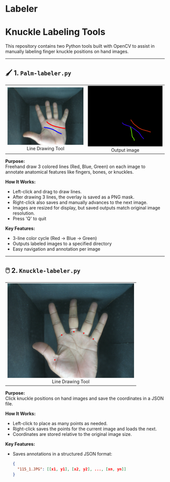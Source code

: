 # Labeler
# Knuckle Labeling Tools

This repository contains two Python tools built with OpenCV to assist in manually labeling finger knuckle positions on hand images.

---

## 🖌️ 1. `Palm-labeler.py`

<table>
  <tr>
    <td align="center">
      <img src="images/p-label.png" width="400" alt="Line Drawing Tool"/>
      <br>Line Drawing Tool
    </td>
    <td align="center">
      <img src="images/pp-label.png" width="400" alt="Point Click Tool"/>
      <br>Output image
    </td>
  </tr>
</table>

**Purpose:**  
Freehand draw 3 colored lines (Red, Blue, Green) on each image to annotate anatomical features like fingers, bones, or knuckles.

**How It Works:**
- Left-click and drag to draw lines.
- After drawing 3 lines, the overlay is saved as a PNG mask.
- Right-click also saves and manually advances to the next image.
- Images are resized for display, but saved outputs match original image resolution.
- Press 'Q' to quit

**Key Features:**
- 3-line color cycle (Red → Blue → Green)
- Outputs labeled images to a specified directory
- Easy navigation and annotation per image

---


## 🖱️ 2. `Knuckle-labeler.py`

<table>
  <tr>
    <td align="center">
      <img src="images/k-label.png" width="400" alt="Line Drawing Tool"/>
      <br>Line Drawing Tool
    </td>

  </tr>
</table>

**Purpose:**  
Click knuckle positions on hand images and save the coordinates in a JSON file.

**How It Works:**
- Left-click to place as many points as needed.
- Right-click saves the points for the current image and loads the next.
- Coordinates are stored relative to the original image size.

**Key Features:**
- Saves annotations in a structured JSON format:
  ```json
  {
    "115_1.JPG": [[x1, y1], [x2, y2], ..., [xn, yn]]
  }
